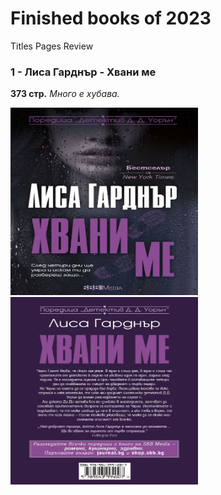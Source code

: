 <h1>Finished books of 2023</h1>

<span>Titles<span>                                 <span>Pages</span>                                  <span>Review</span>

<h3>1 - Лиса Гарднър - Хвани ме</h3>           <strong>373 стр.</strong>                            <em>Много е хубава.</em>

<img src='./img/LisaFront.jpg' width='300px' height='300px'> <img src='./img/LisaBack.jpg' width='300px' height='300px'>
